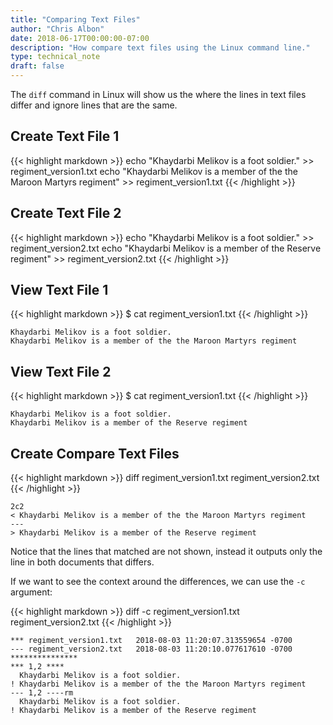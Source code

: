 ```yaml
---
title: "Comparing Text Files"
author: "Chris Albon"
date: 2018-06-17T00:00:00-07:00
description: "How compare text files using the Linux command line."
type: technical_note
draft: false
---
```


The `diff` command in Linux will show us the where the lines in text files differ and ignore lines that are the same.

## Create Text File 1

{{< highlight markdown >}}
echo "Khaydarbi Melikov is a foot soldier." >> regiment_version1.txt
echo "Khaydarbi Melikov is a member of the the Maroon Martyrs regiment" >> regiment_version1.txt
{{< /highlight >}}

## Create Text File 2

{{< highlight markdown >}}
echo "Khaydarbi Melikov is a foot soldier." >> regiment_version2.txt
echo "Khaydarbi Melikov is a member of the Reserve regiment" >> regiment_version2.txt
{{< /highlight >}}

## View Text File 1

{{< highlight markdown >}}
$ cat regiment_version1.txt
{{< /highlight >}}
```
Khaydarbi Melikov is a foot soldier.
Khaydarbi Melikov is a member of the the Maroon Martyrs regiment
```

## View Text File 2

{{< highlight markdown >}}
$ cat regiment_version1.txt
{{< /highlight >}}
```
Khaydarbi Melikov is a foot soldier.
Khaydarbi Melikov is a member of the Reserve regiment
```

## Create Compare Text Files

{{< highlight markdown >}}
diff regiment_version1.txt regiment_version2.txt
{{< /highlight >}}
```
2c2
< Khaydarbi Melikov is a member of the the Maroon Martyrs regiment
---
> Khaydarbi Melikov is a member of the Reserve regiment
```

Notice that the lines that matched are not shown, instead it outputs only the line in both documents that differs.

If we want to see the context around the differences, we can use the `-c` argument:

{{< highlight markdown >}}
diff -c regiment_version1.txt regiment_version2.txt
{{< /highlight >}}
```
*** regiment_version1.txt	2018-08-03 11:20:07.313559654 -0700
--- regiment_version2.txt	2018-08-03 11:20:10.077617610 -0700
***************
*** 1,2 ****
  Khaydarbi Melikov is a foot soldier.
! Khaydarbi Melikov is a member of the the Maroon Martyrs regiment
--- 1,2 ----rm
  Khaydarbi Melikov is a foot soldier.
! Khaydarbi Melikov is a member of the Reserve regiment
```
